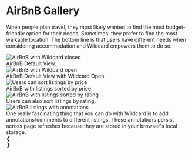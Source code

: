 # AirBnB Gallery

When people plan travel, they most likely wanted to find the most budget-friendly option for their needs. Sometimes, they prefer to find the most walkable location. The bottom line is that users have different needs when considering accommodation and Wildcard empowers them to do so.


<div class="w3-content w3-display-container">

<img class="galleryImages" src="examples/_images/airbnb/wildcard_closed.png" alt="AirBnB with Wildcard closed" style="display:block;">
<figcaption class="figcaption" style="display:block"> AirBnB Default View.  </figcaption>

<img class="galleryImages" src="examples/_images/airbnb/wildcard_open.png" alt="AirBnB with Wildcard open">
<figcaption> AirBnB Default View with Wildcard Open. </figcaption>

<img class="galleryImages" src="examples/_images/airbnb/ranked_by_price.png" alt="Users can sort listings by price">
<figcaption> AirBnB with listings sorted by price. </figcaption>

<img class="galleryImages" src="examples/_images/airbnb/ranked_by_rating.png" alt="AirBnB with listings sorted by rating">
<figcaption> Users can also sort listings by rating. </figcaption>

<img class="galleryImages" src="examples/_images/airbnb/annotations.png" alt="AirBnB listings with annotations">
    <figcaption> One really fascinating thing that you can do with Wildcard is to add annotations/comments to different listings. These annotations persist across page refreshes because they are stored in your browser's local storage.  </figcaption>


<div class="w3-center w3-container" style="width:100%">
    <div class="w3-left w3-display-left" onclick="moveBy(-1)">&#10094;</div>
    <div class="w3-right w3-display-right" onclick="moveBy(1)">&#10095;</div>
    <span class="w3-badge demo w3-white w3-border w3-hover-lime" onclick="moveToFigure(1)"></span>
    <span class="w3-badge demo w3-green w3-border w3-hover-lime" onclick="moveToFigure(2)"></span>
    <span class="w3-badge demo w3-green w3-border w3-hover-lime" onclick="moveToFigure(3)"></span>
    <span class="w3-badge demo w3-green w3-border w3-hover-lime" onclick="moveToFigure(4)"></span>
    <span class="w3-badge demo w3-green w3-border w3-hover-lime" onclick="moveToFigure(5)"></span>
</div>


</div>

